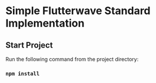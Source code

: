 # Simple Flutterwave Standard Implementation

## Start Project

Run the following command from the project directory:

### `npm install`